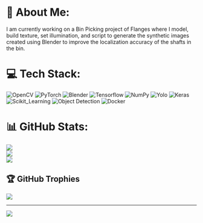 # 💫 About Me:
I am currently working on a Bin Picking project of Flanges where I model, build texture, set illumination, and script to generate the synthetic images created using Blender to improve the localization accuracy of the shafts in the bin. <br>


# 💻 Tech Stack:
![OpenCV](https://img.shields.io/badge/opencv-3670A0?style=for-the-badge&logo=Opencv&logoColor=ffdd54) ![PyTorch](https://img.shields.io/badge/pytorch-%23008080.svg?style=for-the-badge&logo=pytorch&logoColor=white) ![Blender](https://img.shields.io/badge/Blender-%2300599C.svg?style=for-the-badge&logo=c%2B%2B&logoColor=white) ![Tensorflow](https://img.shields.io/badge/Tensorflow-%23D00000.svg?style=for-the-badge&logo=Tensorflow&logoColor=white) ![NumPy](https://img.shields.io/badge/numpy-%23013243.svg?style=for-the-badge&logo=numpy&logoColor=white) ![Yolo](https://img.shields.io/badge/yolo-%23EE4C2C.svg?style=for-the-badge&logo=yolo&logoColor=white) ![Keras](https://img.shields.io/badge/keras-%23F7931E.svg?style=for-the-badge&logo=keras&logoColor=white) ![Scikit_Learning](https://img.shields.io/badge/Scikit_Learn-%23FF6F00.svg?style=for-the-badge&logo=Scikit_Learn&logoColor=white) ![Object Detection](https://img.shields.io/badge/Object_Detection-FCC624?style=for-the-badge&logo=object_Detection&logoColor=black) ![Docker](https://img.shields.io/badge/docker-%230db7ed.svg?style=for-the-badge&logo=docker&logoColor=white)
# 📊 GitHub Stats:
![](https://github-readme-stats.vercel.app/api?username=Abhiramrkrishna&theme=dark&hide_border=false&include_all_commits=false&count_private=false)<br/>
![](https://github-readme-streak-stats.herokuapp.com/?user=Abhiramrkrishna&theme=dark&hide_border=false)<br/>
![](https://github-readme-stats.vercel.app/api/top-langs/?username=Abhiramrkrishna&theme=dark&hide_border=false&include_all_commits=false&count_private=false&layout=compact)

## 🏆 GitHub Trophies
![](https://github-profile-trophy.vercel.app/?username=Abhiramrkrishna&theme=radical&no-frame=false&no-bg=true&margin-w=4)

---
[![](https://visitcount.itsvg.in/api?id=Abhiramrkrishna&icon=0&color=0)](https://visitcount.itsvg.in)

<!-- Proudly created with GPRM ( https://gprm.itsvg.in ) -->
